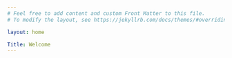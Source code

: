 ```yaml
---
# Feel free to add content and custom Front Matter to this file.
# To modify the layout, see https://jekyllrb.com/docs/themes/#overriding-theme-defaults

layout: home

Title: Welcome
---
```


<link rel="shortcut icon" type="image/x-icon" href="favicon.ico">
